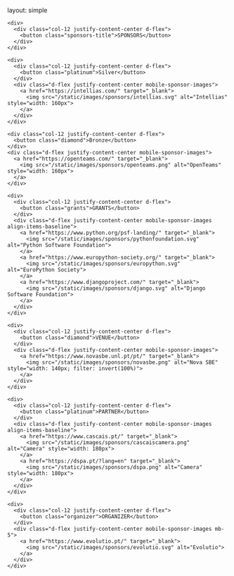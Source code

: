 layout: simple

<div class="container home-sponsors mt-5">
  <div class="row">

    <div>
      <div class="col-12 justify-content-center d-flex">
        <button class="sponsors-title">SPONSORS</button>
      </div>
    </div>

    <div>
      <div class="col-12 justify-content-center d-flex">
        <button class="platinum">Silver</button>
      </div>
      <div class="d-flex justify-content-center mobile-sponsor-images">
        <a href="https://intellias.com/" target="_blank">
          <img src="/static/images/sponsors/intellias.svg" alt="Intellias" style="width: 160px">
        </a>
      </div>
    </div>

    <div class="col-12 justify-content-center d-flex">
      <button class="diamond">Bronze</button>
    </div>
    <div class="d-flex justify-content-center mobile-sponsor-images">
      <a href="https://openteams.com/" target="_blank">
        <img src="/static/images/sponsors/openteams.png" alt="OpenTeams" style="width: 160px">
      </a>
    </div>

    <div>
      <div class="col-12 justify-content-center d-flex">
        <button class="grants">GRANTS</button>
      </div>
      <div class="d-flex justify-content-center mobile-sponsor-images align-items-baseline">
        <a href="https://www.python.org/psf-landing/" target="_blank">
          <img src="/static/images/sponsors/pythonfoundation.svg" alt="Python Software Foundation">
        </a>
        <a href="https://www.europython-society.org/" target="_blank">
          <img src="/static/images/sponsors/europython.svg" alt="EuroPython Society">
        </a>
        <a href="https://www.djangoproject.com/" target="_blank">
          <img src="/static/images/sponsors/django.svg" alt="Django Software Foundation">
        </a>
      </div>
    </div>

    <div>
      <div class="col-12 justify-content-center d-flex">
        <button class="diamond">VENUE</button>
      </div>
      <div class="d-flex justify-content-center mobile-sponsor-images">
        <a href="https://www.novasbe.unl.pt/pt/" target="_blank">
          <img src="/static/images/sponsors/novasbe.png" alt="Nova SBE" style="width: 140px; filter: invert(100%)">
        </a>
      </div>
    </div>

    <div>
      <div class="col-12 justify-content-center d-flex">
        <button class="platinum">PARTNER</button>
      </div>
      <div class="d-flex justify-content-center mobile-sponsor-images align-items-baseline">
        <a href="https://www.cascais.pt/" target="_blank">
          <img src="/static/images/sponsors/cascaiscamera.png" alt="Camera" style="width: 180px">
        </a>
        <a href="https://dspa.pt/?lang=en" target="_blank">
          <img src="/static/images/sponsors/dspa.png" alt="Camera" style="width: 180px">
        </a>
      </div>
    </div>

    <div>
      <div class="col-12 justify-content-center d-flex">
        <button class="organizer">ORGANIZER</button>
      </div>
      <div class="d-flex justify-content-center mobile-sponsor-images mb-5">
        <a href="https://www.evolutio.pt/" target="_blank">
          <img src="/static/images/sponsors/evolutio.svg" alt="Evolutio">
        </a>
      </div>
    </div>

  </div>
</div>
